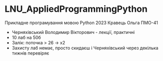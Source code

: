 # LNU_AppliedProgrammingPython
Прикладне програмування мовою Python 2023 Кравець Ольга ПМО-41

- Черняхівський Володимир Вікторович - лекції, практичні
- 10 лаб на 50б
- Залік: поточка > 26 -> х2
- Захисту лаб немає, просто скидаєш і Черняхівський через декілька тижнів перевіряє
